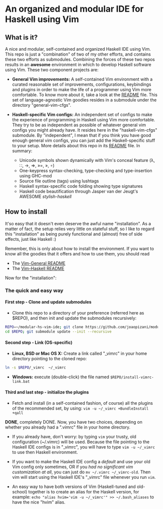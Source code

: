 An organized and modular IDE for Haskell using Vim
==================================================

What is it?
-----------
A nice and modular, self-contained and organized Haskell IDE using Vim. This repo is just
a "combination" of two of my other efforts, and contains these two efforts as submodules.
Combining the forces of these two repos results in an **awesome** environment in which to
develop Haskell software using Vim. These two component projects are:

  * **General Vim improvements:** A self-contained Vim environment with a curated reasonable
    set of improvements, configurations, keybindings and plugins in order to make the life
    of a programmer using Vim more comfortable. To know more about it, take a look at the
    [README](https://github.com/joaopizani/modular-xplatform-vim-cfg/blob/master/README.md)
    file. This set of language-agnostic Vim goodies resides in a submodule under the directory
    "general-vim-cfgs".

  * **Haskell-specific Vim configs:**  An independent set of configs to make the experience of
    programming in Haskell using Vim more comfortable. They try to be as independent as possible
    of whatever general vim configs you might already have. It resides here in the
    "haskell-vim-cfgs" submodule. By "independent", I mean that if you think you have good enough
    general vim configs, you can just add the Haskell-specific stuff to your setup. More details
    about this repo in its
    [README](http://github.com/joaopizani/haskell-vim-cfgs/blob/master/README.md) file.
    In summary:
    - Unicode symbols shown dynamically with Vim's conceal feature (λ, ∷, →, ⇒, »=, », ∘)
    - One-keypress syntax-checking, type-checking and type-insertion using GHC-mod
    - Source file outline (tags) using lushtags
    - Haskell syntax-specific code folding showing type signatures
    - Haskell code beautification through Jasper van der Jeugt's AWESOME _stylish-haskell_


How to install
--------------
It'so easy that it doesn't even deserve the awful name "installation". As a matter of fact, the
setup relies very little on stateful stuff, so I like to regard this "installation" as being
purely functional and (almost) free of side effects, just like Haskell :)

Remember, this is only about how to install the environment. If you want to know all the goodies
that it offers and how to use them, you should read
  * The [Vim-General README](http://github.com/joaopizani/modular-xplatform-vim-cfg/blob/master/README.md)
  * The [Vim-Haskell README](http://github.com/joaopizani/haskell-vim-cfgs/blob/master/README.md)

Now for the "installation":

### The quick and easy way ###

#### First step - Clone and update submodules ####
  * Clone this repo to a directory of your preference (referred here as $REPO),
    and then init and update the submodules recursively:

```bash
REPO=~/modular-hs-vim-ide; git clone https://github.com/joaopizani/modular-hs-vim-ide.git $REPO
cd $REPO; git submodule update --init --recursive
```


#### Second step - Link (OS-specific) ####
  * **Linux, BSD or Mac OS X:** Create a link called "\_vimrc" in your home
    directory pointing to the cloned repo:

```bash
ln -s $REPO/_vimrc  ~/_vimrc
```

  * **Windows:** execute (double-click) the file named `$REPO/install-vimrc-link.bat`

#### Third and last step - initialize the plugins ####
  * Fetch and install (in a self-contained fashion, of course) all the plugins
    of the recommended set, by using: `vim -u ~/_vimrc +BundleInstall +qall`

**DONE**, completely DONE. Now, you have two choices, depending on whether you already had a
".vimrc" file in your home directory.
  * If you already have, don't worry: by typing `vim` your trusty, old configuration (~/.vimrc)
    will be used. Because the file pointing to the Haskell IDE configs is in "_vimrc", you
    will have to type `vim -u ~/_vimrc` to use then Haskell environment.

  * If you want to make the Haskell IDE config a _default_ and use your old Vim config only
    sometimes, OR if you _had no significant vim customization at all_, you can just do
    `mv ~/.vimrc ~/_vimrc-old`. Then vim will start using the Haskell IDE's "_vimrc" file
    whenever you run `vim`.

  * An easy way to have both versions of Vim (Haskell-tuned and old-school) together is to
    create an alias for the Haskell version, for example:
    `echo "alias hvim='vim -u ~/_vimrc'" >> ~/.bash_aliases` to have the nice "hvim" alias.

